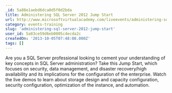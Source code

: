 ```yaml
---
_id: 5a88e1aebd6dca0d5f0d2bda
title: Administering SQL Server 2012 Jump Start
url: http://www.microsoftvirtualacademy.com/liveevents/administering-sql-server-2012-jumpstart#fbid=RfHc7HWJo2b
category: events-training
slug: 'administering-sql-server-2012-jump-start'
user_id: 5a83ce59d6eb0005c4ecda2c
createdOn: '2013-10-05T07:48:08.000Z'
tags: []
---
```


Are you a SQL Server professional looking to cement your understanding of key concepts in SQL Server administration? Take this Jump Start, which focuses on security, data management, and disaster recovery/high availability and its implications for the configuration of the enterprise. Watch the live demos to learn about storage design and capacity configuration, security configuration, optimization of the instance, and automation.
